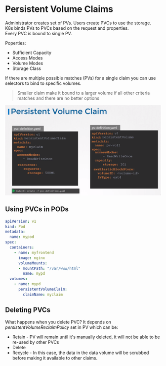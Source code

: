 # Persistent Volume Claims

Administrator creates set of PVs. Users create PVCs to use the storage.  
K8s binds PVs to PVCs based on the request and properties.  
Every PVC is bound to single PV.

Poperties:
* Sufficient Capacity
* Access Modes
* Volume Modes
* Storage Class

If there are multiple possible matches (PVs) for a single claim you can use selectors to bind to specific volumes.

> Smaller claim make it bound to a larger volume if all other criteria matches and there are no better options

![pvc](../images/39_pvc.png)

## Using PVCs in PODs

```yaml
apiVersion: v1
kind: Pod
metadata:
  name: mypod
spec:
  containers:
    - name: myfrontend
      image: nginx
      volumeMounts:
      - mountPath: "/var/www/html"
        name: mypd
  volumes:
    - name: mypd
      persistentVolumeClaim:
        claimName: myclaim
```

## Deleting PVCs

What happens when you delete PVC? It depends on _persistentVolumeReclaimPolicy_ set in PV which can be:
* Retain - PV will remain until it's manually deleted, it will not be able to be re-used by other PVCs
* Delete
* Recycle - In this case, the data in the data volume will be scrubbed before making it available to other claims.